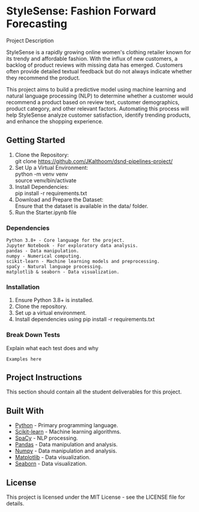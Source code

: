 # StyleSense: Fashion Forward Forecasting

Project Description

StyleSense is a rapidly growing online women's clothing retailer known for its trendy and affordable fashion. With the influx of new customers, a backlog of product reviews with missing data has emerged. Customers often provide detailed textual feedback but do not always indicate whether they recommend the product.

This project aims to build a predictive model using machine learning and natural language processing (NLP) to determine whether a customer would recommend a product based on review text, customer demographics, product category, and other relevant factors. Automating this process will help StyleSense analyze customer satisfaction, identify trending products, and enhance the shopping experience.

## Getting Started

1. Clone the Repository: <br>
git clone https://github.com/JKalthoom/dsnd-pipelines-project/ <br>
2. Set Up a Virtual Environment: <br>
python -m venv venv <br>
source venv/bin/activate <br>
3. Install Dependencies: <br>
pip install -r requirements.txt
4. Download and Prepare the Dataset: <br>
Ensure that the dataset is available in the data/ folder.
5. Run the Starter.ipynb file


### Dependencies

```
Python 3.8+ - Core language for the project.
Jupyter Notebook - For exploratory data analysis.
pandas - Data manipulation.
numpy - Numerical computing.
scikit-learn - Machine learning models and preprocessing.
spaCy - Natural language processing.
matplotlib & seaborn - Data visualization.
```

### Installation

1. Ensure Python 3.8+ is installed.
2. Clone the repository.
3. Set up a virtual environment.
4. Install dependencies using pip install -r requirements.txt


### Break Down Tests

Explain what each test does and why

```
Examples here
```

## Project Instructions

This section should contain all the student deliverables for this project.

## Built With

* [Python](https://www.python.org/) - Primary programming language.
* [Scikit-learn](https://scikit-learn.org/stable/) - Machine learning algorithms.
* [SpaCy](https://spacy.io/) - NLP processing.
* [Pandas](https://pandas.pydata.org/) - Data manipulation and analysis.
* [Numpy](https://numpy.org/) - Data manipulation and analysis.
* [Matplotlib](https://matplotlib.org/) - Data visualization.
* [Seaborn](https://seaborn.pydata.org/) - Data visualization.

## License

This project is licensed under the MIT License - see the LICENSE file for details.
